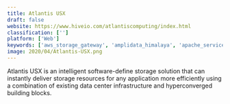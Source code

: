 ```yaml
---
title: Atlantis USX
draft: false 
website: https://www.hiveio.com/atlantiscomputing/index.html
classification: ['']
platform: ['Web']
keywords: ['aws_storage_gateway', 'amplidata_himalaya', 'apache_servicemix', 'azure_blob_storage', 'cloudbyte', 'datacore_sansymphony', 'digitalocean_spaces', 'dreamobjects', 'glusterfs', 'hpe_library_and_tape_tools', 'nexenta_storage_solutions', 'openio_sds', 'robin_customer_service', 'robin', 'suse_enterprise_storage', 'sandisk_infiniflash', 'vmware_vsan']
image: 2020/04/Atlantis-USX.png
---
```

Atlantis USX is an intelligent software-define storage solution that can instantly deliver storage resources for any application more efficiently using a combination of existing data center infrastructure and hyperconverged building blocks.